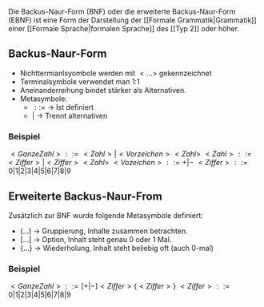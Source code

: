 Die Backus-Naur-Form (BNF) oder die erweiterte Backus-Naur-Form (EBNF) ist eine Form der Darstellung der [[Formale Grammatik|Grammatik]] einer [[Formale Sprache|formalen Sprache]] des [[Typ 2]] oder höher.

## Backus-Naur-Form
- Nichttermianlsyombole werden mit $<\dots>$ gekennzeichnet
- Terminalsymbole verwendet man 1:1
- Aneinanderreihung bindet stärker als Alternativen.
- Metasymbole:
	- $::=$ -> Ist definiert
	- $|$ -> Trennt alternativen

### Beispiel
$<GanzeZahl>::= <Zahl>|<Vorzeichen><Zahl>$
$<Zahl>::= <Ziffer>|<Ziffer><Zahl>$
$<Vozeichen>::= +|-$
$<Ziffer>::=0|1|2|3|4|5|6|7|8|9$



## Erweiterte Backus-Naur-From
Zusätzlich zur BNF wurde folgende Metasymbole definiert:
- $(\dots)$ -> Gruppierung, Inhalte zusammen betrachten.
- $[\dots]$  -> Option, Inhalt steht genau 0 oder 1 Mal.
- $\{\dots\}$ -> Wiederholung, Inhalt steht beliebig oft (auch 0-mal)

### Beispiel
$<GanzeZahl>::=[+|-]<Ziffer>\{<Ziffer>\}$
$<Ziffer>::=0|1|2|3|4|5|6|7|8|9$

